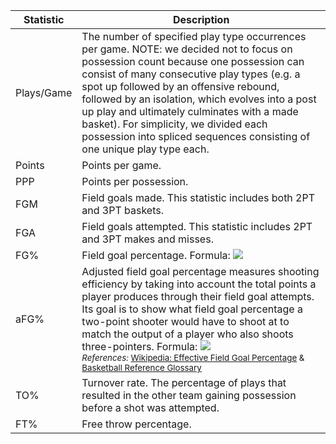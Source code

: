 | Statistic | Description |
| --- | ----------- |
| Plays/Game | The number of specified play type occurrences per game. NOTE: we decided not to focus on possession count because one possession can consist of many consecutive play types (e.g. a spot up followed by an offensive rebound, followed by an isolation, which evolves into a post up play and ultimately culminates with a made basket). For simplicity, we divided each possession into spliced sequences consisting of one unique play type each. |
| Points | Points per game. |
| PPP | Points per possession. |
| FGM | Field goals made. This statistic includes both 2PT and 3PT baskets. |
| FGA | Field goals attempted. This statistic includes 2PT and 3PT makes and misses. |
| FG% | Field goal percentage. Formula: <img src="https://render.githubusercontent.com/render/math?math=\frac{\text{Field Goals Made}}{\text{Field Goals Made} + \text{Field Goals Attempted}} * 100"> |
| aFG% | Adjusted field goal percentage measures shooting efficiency by taking into account the total points a player produces through their field goal attempts. Its goal is to show what field goal percentage a two-point shooter would have to shoot at to match the output of a player who also shoots three-pointers. Formula: <img src="https://render.githubusercontent.com/render/math?math=\frac{\frac{1}{2} * (\text{Points} - \text{Free Throws Made})}{\text{Field Goal Attempts}} * 100"><br/><small><i>References:</i> <a href='https://en.wikipedia.org/wiki/Effective_field_goal_percentage'>Wikipedia: Effective Field Goal Percentage</a> & <a href='https://www.basketball-reference.com/about/glossary.html'>Basketball Reference Glossary</a></small> |
| TO% | Turnover rate. The percentage of plays that resulted in the other team gaining possession before a shot was attempted. |
| FT% | Free throw percentage. |


